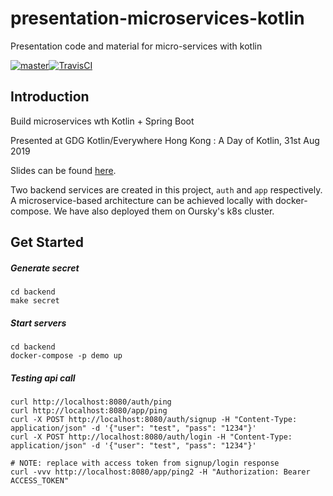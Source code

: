 # presentation-microservices-kotlin
Presentation code and material for micro-services with kotlin

[![master](https://img.shields.io/badge/travis-master-blue.svg)][travis-url][![TravisCI][travis-master-badge]][travis-url]

## Introduction

Build microservices wth Kotlin + Spring Boot

Presented at GDG Kotlin/Everywhere Hong Kong : A Day of Kotlin, 31st Aug 2019

Slides can be found [here](https://drive.google.com/file/d/1EkioxNMzPW2sfPd3s8Cn7GyNuC7_u4-N/view?usp=sharing).

Two backend services are created in this project, `auth` and `app` respectively. A microservice-based architecture can be achieved locally with docker-compose. We have also deployed them on Oursky's k8s cluster.


## Get Started
##### Generate secret
```
cd backend
make secret
```
##### Start servers
```
cd backend
docker-compose -p demo up
```
##### Testing api call
```
curl http://localhost:8080/auth/ping
curl http://localhost:8080/app/ping
curl -X POST http://localhost:8080/auth/signup -H "Content-Type: application/json" -d '{"user": "test", "pass": "1234"}'
curl -X POST http://localhost:8080/auth/login -H "Content-Type: application/json" -d '{"user": "test", "pass": "1234"}'

# NOTE: replace with access token from signup/login response
curl -vvv http://localhost:8080/app/ping2 -H "Authorization: Bearer ACCESS_TOKEN"
```

<!-- Markdown link & img dfn's -->
[travis-url]: https://travis-ci.org/oursky/presentation-microservices-kotlin
[travis-master-badge]: https://travis-ci.org/oursky/presentation-microservices-kotlin.svg?branch=master
